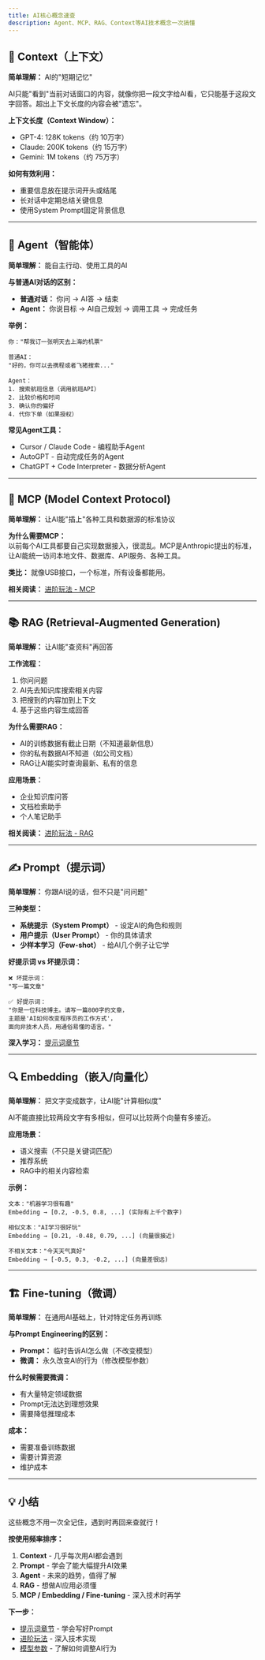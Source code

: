 ```yaml
---
title: AI核心概念速查
description: Agent、MCP、RAG、Context等AI技术概念一次搞懂
---
```


## 🧠 Context（上下文）

**简单理解：** AI的"短期记忆"

AI只能"看到"当前对话窗口的内容，就像你把一段文字给AI看，它只能基于这段文字回答。超出上下文长度的内容会被"遗忘"。

**上下文长度（Context Window）：**
- GPT-4: 128K tokens（约 10万字）
- Claude: 200K tokens（约 15万字）
- Gemini: 1M tokens（约 75万字）

**如何有效利用：**
- 重要信息放在提示词开头或结尾
- 长对话中定期总结关键信息
- 使用System Prompt固定背景信息

---

## 🤖 Agent（智能体）

**简单理解：** 能自主行动、使用工具的AI

**与普通AI对话的区别：**
- **普通对话：** 你问 → AI答 → 结束
- **Agent：** 你说目标 → AI自己规划 → 调用工具 → 完成任务

**举例：**
```
你："帮我订一张明天去上海的机票"

普通AI：
"好的，你可以去携程或者飞猪搜索..."

Agent：
1. 搜索航班信息（调用航班API）
2. 比较价格和时间
3. 确认你的偏好
4. 代你下单（如果授权）
```

**常见Agent工具：**
- Cursor / Claude Code - 编程助手Agent
- AutoGPT - 自动完成任务的Agent
- ChatGPT + Code Interpreter - 数据分析Agent

---

## 🔌 MCP (Model Context Protocol)

**简单理解：** 让AI能"插上"各种工具和数据源的标准协议

**为什么需要MCP：**  
以前每个AI工具都要自己实现数据接入，很混乱。MCP是Anthropic提出的标准，让AI能统一访问本地文件、数据库、API服务、各种工具。

**类比：** 就像USB接口，一个标准，所有设备都能用。

**相关阅读：** [进阶玩法 - MCP](/advanced/mcp)

---

## 📚 RAG (Retrieval-Augmented Generation)

**简单理解：** 让AI能"查资料"再回答

**工作流程：**
1. 你问问题
2. AI先去知识库搜索相关内容
3. 把搜到的内容加到上下文
4. 基于这些内容生成回答

**为什么需要RAG：**
- AI的训练数据有截止日期（不知道最新信息）
- 你的私有数据AI不知道（如公司文档）
- RAG让AI能实时查询最新、私有的信息

**应用场景：**
- 企业知识库问答
- 文档检索助手
- 个人笔记助手

**相关阅读：** [进阶玩法 - RAG](/advanced/rag)

---

## ✍️ Prompt（提示词）

**简单理解：** 你跟AI说的话，但不只是"问问题"

**三种类型：**
- **系统提示（System Prompt）** - 设定AI的角色和规则
- **用户提示（User Prompt）** - 你的具体请求
- **少样本学习（Few-shot）** - 给AI几个例子让它学

**好提示词 vs 坏提示词：**
```
❌ 坏提示词：
"写一篇文章"

✅ 好提示词：
"你是一位科技博主。请写一篇800字的文章，
主题是'AI如何改变程序员的工作方式'，
面向非技术人员，用通俗易懂的语言。"
```

**深入学习：** [提示词章节](/prompts)

---

## 🔍 Embedding（嵌入/向量化）

**简单理解：** 把文字变成数字，让AI能"计算相似度"

AI不能直接比较两段文字有多相似，但可以比较两个向量有多接近。

**应用场景：**
- 语义搜索（不只是关键词匹配）
- 推荐系统
- RAG中的相关内容检索

**示例：**
```
文本："机器学习很有趣"
Embedding → [0.2, -0.5, 0.8, ...] (实际有上千个数字)

相似文本："AI学习很好玩"
Embedding → [0.21, -0.48, 0.79, ...] (向量很接近)

不相关文本："今天天气真好"
Embedding → [-0.5, 0.3, -0.2, ...] (向量差很远)
```

---

## 🏗️ Fine-tuning（微调）

**简单理解：** 在通用AI基础上，针对特定任务再训练

**与Prompt Engineering的区别：**
- **Prompt：** 临时告诉AI怎么做（不改变模型）
- **微调：** 永久改变AI的行为（修改模型参数）

**什么时候需要微调：**
- 有大量特定领域数据
- Prompt无法达到理想效果
- 需要降低推理成本

**成本：**
- 需要准备训练数据
- 需要计算资源
- 维护成本

---

## 💡 小结

这些概念不用一次全记住，遇到时再回来查就行！

**按使用频率排序：**

1. **Context** - 几乎每次用AI都会遇到
2. **Prompt** - 学会了能大幅提升AI效果
3. **Agent** - 未来的趋势，值得了解
4. **RAG** - 想做AI应用必须懂
5. **MCP / Embedding / Fine-tuning** - 深入技术时再学

**下一步：**
- [提示词章节](/prompts) - 学会写好Prompt
- [进阶玩法](/advanced) - 深入技术实现
- [模型参数](/fish-talks/glossary/model-params) - 了解如何调整AI行为
